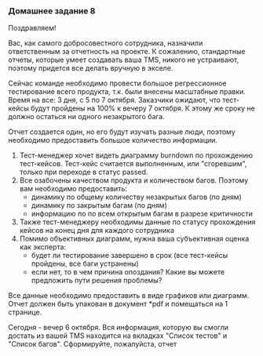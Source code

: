 ### Домашнее задание 8

Поздравляем! 

Вас, как самого добросовестного сотрудника, назначили ответственным за отчетность на проекте. К сожалению, стандартные отчеты, которые умеет создавать ваша TMS, никого не устраивают, поэтому придется все делать вручную в экселе.

Сейчас команде необходимо провести большое регрессионное тестирование всего продукта, т.к. были внесены масштабные правки. Время на все: 3 дня, с 5 по 7 октября. Заказчики ожидают, что тест-кейсы будут пройдены на 100% к вечеру 7 октября. К этому же сроку не должно остаться ни одного незакрытого бага.

Отчет создается один, но его будут изучать разные люди, поэтому необходимо предоставить большое количество информации.

1. Тест-менеджер хочет видеть диаграмму burndown по прохождению тест-кейсов. Тест-кейс считается выполненным, или "сгоревшим", только при переходе в статус passed. 
2. Все озабочены качеством продукта и количеством багов. Поэтому вам необходимо предоставить:
    - динамику по общему количеству незакрытых багов (по дням)
    - динамику по закрытым багам (по дням)
    - информацию по по всем открытым багам в разрезе критичности
3. Также тест-менеджеру необходимы данные по статусу прохождения кейсов на конец дня для каждого сотрудника
4. Помимо объективных диаграмм, нужна ваша субъективная оценка как эксперта:
    - будет ли тестирование завершено в срок (все тест-кейсы пройдены, все баги устранены)
    - если нет, то в чем причина опоздания? Какие вы можете предложить пути решения проблемы?

Все данные необходимо предоставить в виде графиков или диаграмм. 
Отчет должен быть упакован в документ *pdf и помещаться на 1 странице.

Сегодня - вечер 6 октября. Вся информация, которую вы смогли достать из вашей TMS находится на вкладках "Список тестов" и "Список багов". Сформируйте, пожалуйста, отчет									
									
									
									
									
									
									
									
									
									
